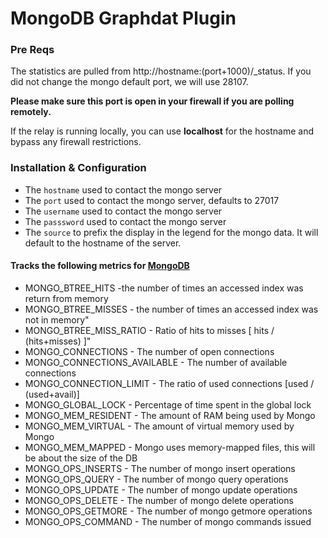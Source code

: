 # MongoDB Graphdat Plugin

### Pre Reqs

The statistics are pulled from http://hostname:(port+1000)/_status.  If you did not change the mongo default port, we will use 28107.

**Please make sure this port is open in your firewall if you are polling remotely.**

If the relay is running locally, you can use **localhost** for the hostname and bypass any firewall restrictions.

### Installation & Configuration

* The `hostname` used to contact the mongo server
* The `port` used to contact the mongo server, defaults to 27017
* The `username` used to contact the mongo server
* The `passsword` used to contact the mongo server
* The `source` to prefix the display in the legend for the mongo data.  It will default to the hostname of the server.

#### Tracks the following metrics for [MongoDB](http://www.mongodb.org/)
* MONGO_BTREE_HITS -the number of times an accessed index was return from memory
* MONGO_BTREE_MISSES - the number of times an accessed index was not in memory"
* MONGO_BTREE_MISS_RATIO - Ratio of hits to misses [ hits / (hits+misses) ]"
* MONGO_CONNECTIONS - The number of open connections
* MONGO_CONNECTIONS_AVAILABLE - The number of available connections
* MONGO_CONNECTION_LIMIT - The ratio of used connections [used / (used+avail)]
* MONGO_GLOBAL_LOCK - Percentage of time spent in the global lock
* MONGO_MEM_RESIDENT - The amount of RAM being used by Mongo
* MONGO_MEM_VIRTUAL - The amount of virtual memory used by Mongo
* MONGO_MEM_MAPPED - Mongo uses memory-mapped files, this will be about the size of the DB
* MONGO_OPS_INSERTS - The number of mongo insert operations
* MONGO_OPS_QUERY - The number of mongo query operations
* MONGO_OPS_UPDATE - The number of mongo update operations
* MONGO_OPS_DELETE - The number of mongo delete operations
* MONGO_OPS_GETMORE - The number of mongo getmore operations
* MONGO_OPS_COMMAND - The number of mongo commands issued
